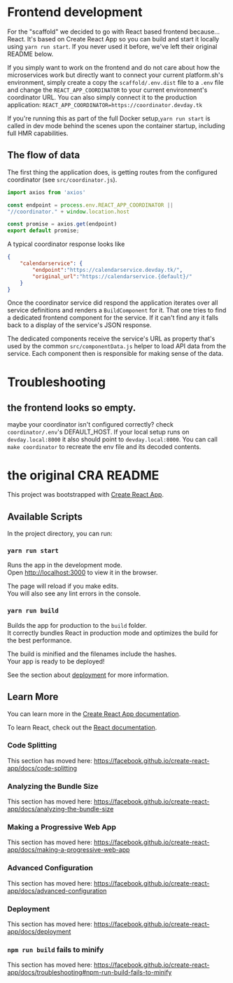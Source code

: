 # Frontend development
For the "scaffold" we decided to go with React based frontend because... React. It's based on Create React App so you can build and start it locally using `yarn run start`. If you never used it before, we've left their original README below.

If you simply want to work on the frontend and do not care about how the microservices work but directly want to connect your current platform.sh's environment, simply create a  copy the `scaffold/.env.dist` file to a `.env` file and change the `REACT_APP_COORDINATOR` to your current environment's coordinator URL. You can also simply connect it to the production application: `REACT_APP_COORDINATOR=https://coordinator.devday.tk` 

If you're running this as part of the full Docker setup,`yarn run start` is called in dev mode behind the scenes upon the container startup, including full HMR capabilities. 

## The flow of data
The first thing the application does, is getting routes from the configured coordinator (see `src/coordinator.js`).

```js
import axios from 'axios'

const endpoint = process.env.REACT_APP_COORDINATOR ||
"//coordinator." + window.location.host

const promise = axios.get(endpoint)
export default promise;
```

A typical coordinator response looks like
```json
{
    "calendarservice": {
        "endpoint":"https://calendarservice.devday.tk/",
        "original_url":"https://calendarservice.{default}/"
    }
}
```

Once the coordinator service did respond the application iterates over all service definitions and renders a `BuildComponent` for it. That one tries to find a dedicated frontend component for the service. If it can't find any it falls back to a display of the service's JSON response.

The dedicated components receive the service's URL as property that's used by the common `src/componentData.js` helper to load API data from the service. Each component then is responsible for making sense of the data.

# Troubleshooting
## the frontend looks so empty.
maybe your coordinator isn't configured correctly? check `coordinator/.env`'s DEFAULT_HOST. If your local setup runs on `devday.local:8000` it also should point to  `devday.local:8000`. You can call `make coordinator` to recreate the env file and its decoded contents. 

# the original CRA README
This project was bootstrapped with [Create React App](https://github.com/facebook/create-react-app).

## Available Scripts

In the project directory, you can run:

### `yarn run start`

Runs the app in the development mode.<br>
Open [http://localhost:3000](http://localhost:3000) to view it in the browser.

The page will reload if you make edits.<br>
You will also see any lint errors in the console.

### `yarn run build`

Builds the app for production to the `build` folder.<br>
It correctly bundles React in production mode and optimizes the build for the best performance.

The build is minified and the filenames include the hashes.<br>
Your app is ready to be deployed!

See the section about [deployment](https://facebook.github.io/create-react-app/docs/deployment) for more information.

## Learn More

You can learn more in the [Create React App documentation](https://facebook.github.io/create-react-app/docs/getting-started).

To learn React, check out the [React documentation](https://reactjs.org/).

### Code Splitting

This section has moved here: https://facebook.github.io/create-react-app/docs/code-splitting

### Analyzing the Bundle Size

This section has moved here: https://facebook.github.io/create-react-app/docs/analyzing-the-bundle-size

### Making a Progressive Web App

This section has moved here: https://facebook.github.io/create-react-app/docs/making-a-progressive-web-app

### Advanced Configuration

This section has moved here: https://facebook.github.io/create-react-app/docs/advanced-configuration

### Deployment

This section has moved here: https://facebook.github.io/create-react-app/docs/deployment

### `npm run build` fails to minify

This section has moved here: https://facebook.github.io/create-react-app/docs/troubleshooting#npm-run-build-fails-to-minify
